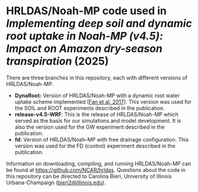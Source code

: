 # HRLDAS/Noah-MP code used in _Implementing deep soil and dynamic root uptake in Noah-MP (v4.5): Impact on Amazon dry-season transpiration_ (2025)

There are three branches in this repository, each with different versions of HRLDAS/Noah-MP.

- **DynaRoot:** Version of HRLDAS/Noah-MP with a dynamic root water uptake scheme implemented ([Fan et al. 2017](https://doi.org/10.1073/pnas.1712381114)). This version was used for the SOIL and ROOT experiments described in the publication.
- **release-v4.5-WRF**: This is the release of HRLDAS/Noah-MP which served as the basis for our simulations and model development. It is also the version used for the GW experiment described in the publication.
- **fd:** Version of HRLDAS/Noah-MP with free drainage configuration. This version was used for the FD (control) experiment described in the publication.

Information on downloading, compiling, and running HRLDAS/Noah-MP can be found at https://github.com/NCAR/hrldas. Questions about the code in this repository can be directed to Carolina Bieri, University of Illinois Urbana-Champaign (bieri2@illinois.edu).
